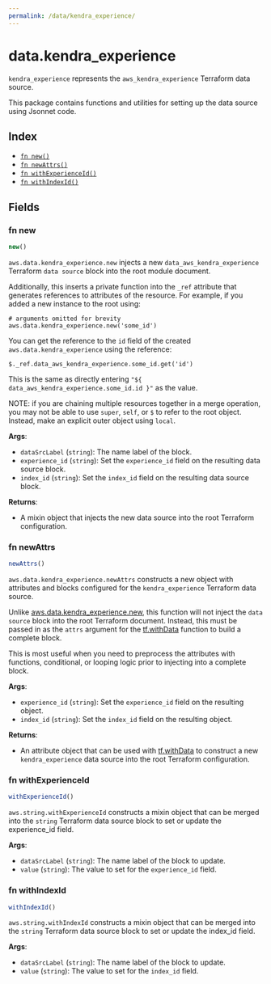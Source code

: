 ```yaml
---
permalink: /data/kendra_experience/
---
```


# data.kendra_experience

`kendra_experience` represents the `aws_kendra_experience` Terraform data source.



This package contains functions and utilities for setting up the data source using Jsonnet code.


## Index

* [`fn new()`](#fn-new)
* [`fn newAttrs()`](#fn-newattrs)
* [`fn withExperienceId()`](#fn-withexperienceid)
* [`fn withIndexId()`](#fn-withindexid)

## Fields

### fn new

```ts
new()
```


`aws.data.kendra_experience.new` injects a new `data_aws_kendra_experience` Terraform `data source`
block into the root module document.

Additionally, this inserts a private function into the `_ref` attribute that generates references to attributes of the
resource. For example, if you added a new instance to the root using:

    # arguments omitted for brevity
    aws.data.kendra_experience.new('some_id')

You can get the reference to the `id` field of the created `aws.data.kendra_experience` using the reference:

    $._ref.data_aws_kendra_experience.some_id.get('id')

This is the same as directly entering `"${ data_aws_kendra_experience.some_id.id }"` as the value.

NOTE: if you are chaining multiple resources together in a merge operation, you may not be able to use `super`, `self`,
or `$` to refer to the root object. Instead, make an explicit outer object using `local`.

**Args**:
  - `dataSrcLabel` (`string`): The name label of the block.
  - `experience_id` (`string`): Set the `experience_id` field on the resulting data source block.
  - `index_id` (`string`): Set the `index_id` field on the resulting data source block.

**Returns**:
- A mixin object that injects the new data source into the root Terraform configuration.


### fn newAttrs

```ts
newAttrs()
```


`aws.data.kendra_experience.newAttrs` constructs a new object with attributes and blocks configured for the `kendra_experience`
Terraform data source.

Unlike [aws.data.kendra_experience.new](#fn-new), this function will not inject the `data source`
block into the root Terraform document. Instead, this must be passed in as the `attrs` argument for the
[tf.withData](https://github.com/tf-libsonnet/core/tree/main/docs#fn-withdata) function to build a complete block.

This is most useful when you need to preprocess the attributes with functions, conditional, or looping logic prior to
injecting into a complete block.

**Args**:
  - `experience_id` (`string`): Set the `experience_id` field on the resulting object.
  - `index_id` (`string`): Set the `index_id` field on the resulting object.

**Returns**:
  - An attribute object that can be used with [tf.withData](https://github.com/tf-libsonnet/core/tree/main/docs#fn-withdata) to construct a new `kendra_experience` data source into the root Terraform configuration.


### fn withExperienceId

```ts
withExperienceId()
```

`aws.string.withExperienceId` constructs a mixin object that can be merged into the `string`
Terraform data source block to set or update the experience_id field.



**Args**:
  - `dataSrcLabel` (`string`): The name label of the block to update.
  - `value` (`string`): The value to set for the `experience_id` field.


### fn withIndexId

```ts
withIndexId()
```

`aws.string.withIndexId` constructs a mixin object that can be merged into the `string`
Terraform data source block to set or update the index_id field.



**Args**:
  - `dataSrcLabel` (`string`): The name label of the block to update.
  - `value` (`string`): The value to set for the `index_id` field.
